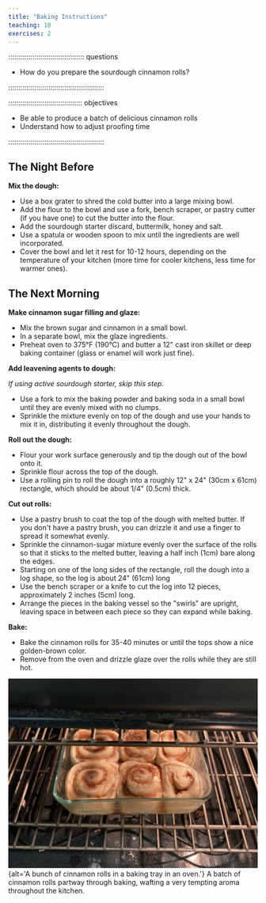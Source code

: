 ```yaml
---
title: "Baking Instructions"
teaching: 10
exercises: 2
---
```


:::::::::::::::::::::::::::::::::::::: questions 

- How do you prepare the sourdough cinnamon rolls?

::::::::::::::::::::::::::::::::::::::::::::::::

::::::::::::::::::::::::::::::::::::: objectives

- Be able to produce a batch of delicious cinnamon rolls
- Understand how to adjust proofing time

::::::::::::::::::::::::::::::::::::::::::::::::


## The Night Before

**Mix the dough:** 

- Use a box grater to shred the cold butter into a large mixing bowl.
- Add the flour to the bowl and use a fork, bench scraper, or pastry cutter (if you have one) to cut the butter into the flour.
- Add the sourdough starter discard, buttermilk, honey and salt.
- Use a spatula or wooden spoon to mix until the ingredients are well incorporated.
- Cover the bowl and let it rest for 10-12 hours, depending on the temperature of your kitchen (more time for cooler kitchens, less time for warmer ones).

## The Next Morning

**Make cinnamon sugar filling and glaze:**

- Mix the brown sugar and cinnamon in a small bowl.
- In a separate bowl, mix the glaze ingredients.
- Preheat oven to 375°F (190°C) and butter a 12" cast iron skillet or deep baking container (glass or enamel will work just fine).

**Add leavening agents to dough:**

*If using active sourdough starter, skip this step.*

- Use a fork to mix the baking powder and baking soda in a small bowl until they are evenly mixed with no clumps.
- Sprinkle the mixture evenly on top of the dough and use your hands to mix it in, distributing it evenly throughout the dough.

**Roll out the dough:**

- Flour your work surface generously and tip the dough out of the bowl onto it.
- Sprinkle flour across the top of the dough.
- Use a rolling pin to roll the dough into a roughly 12" x 24" (30cm x 61cm) rectangle, which should be about 1/4" (0.5cm) thick.

**Cut out rolls:**

- Use a pastry brush to coat the top of the dough with melted butter. If you don't have a pastry brush, you can drizzle it and use a finger to spread it somewhat evenly.
- Sprinkle the cinnamon-sugar mixture evenly over the surface of the rolls so that it sticks to the melted butter, leaving a half inch (1cm) bare along the edges.
- Starting on one of the long sides of the rectangle, roll the dough into a log shape, so the log is about 24" (61cm) long
- Use the bench scraper or a knife to cut the log into 12 pieces, approximately 2 inches (5cm) long.
- Arrange the pieces in the baking vessel so the "swirls" are upright, leaving space in between each piece so they can expand while baking.

**Bake:**

- Bake the cinnamon rolls for 35-40 minutes or until the tops show a nice golden-brown color.
- Remove from the oven and drizzle glaze over the rolls while they are still hot.

![](fig/cinnamon-rolls-in-the-oven.jpg){alt='A bunch of cinnamon rolls in a baking tray in an oven.'}
A batch of cinnamon rolls partway through baking, wafting a very tempting aroma throughout the kitchen.

